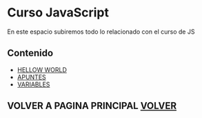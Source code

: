 # Curso JavaScript

En este espacio subiremos todo lo relacionado con el curso de JS

## Contenido

- [HELLOW WORLD](hellow_world.html)
- [APUNTES](apuntes.html)
- [VARIABLES](variables.html)

## VOLVER A PAGINA PRINCIPAL [VOLVER](https://juandagalo98.github.io/Curso_JavaScript/)